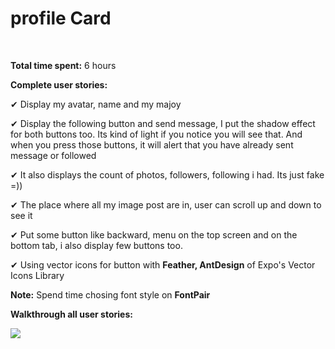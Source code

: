 <h1> profile Card </h1> <br>

<b>Total time spent:</b> 6 hours<br>

<div>
	<b>Complete user stories: </b>
   <p>&#10004; Display my avatar, name and my majoy</p>
   <p>&#10004; Display the following button and send message, I put the shadow effect for both buttons too. Its kind of light if you notice you will see that. And when you press those buttons, it will alert that you have already sent message or followed</p>
   <p>&#10004; It also displays the count of photos, followers, following i had. Its just fake =))</p>
   <p>&#10004; The place where all my image post are in, user can scroll up and down to see it</p>
   <p>&#10004; Put some button like backward, menu on the top screen and on the bottom tab, i also display  few buttons too. </p>
   <p>&#10004; Using vector icons for button with <b>Feather, AntDesign</b> of Expo's Vector Icons Library</p>
 </div>
<div>
 <p><b>Note:</b> Spend time chosing font style on <b>FontPair</b></p>
</div>

<b>Walkthrough all user stories:</b>

![](https://i.imgur.com/rfKYFQo.gif)


